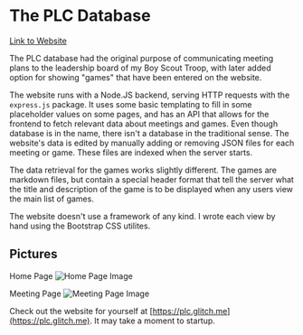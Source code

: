 # The PLC Database
[Link to Website](https://plc.glitch.me)

The PLC database had the original purpose of communicating meeting plans to the leadership board of my Boy Scout Troop, with later added option for showing "games" that have been entered on the website.

The website runs with a Node.JS backend, serving HTTP requests with the `express.js` package. It uses some basic templating to fill in some placeholder values on some pages, and has an API that allows for the frontend to fetch relevant data about meetings and games.
Even though database is in the name, there isn't a database in the traditional sense. The website's data is edited by manually adding or removing JSON files for each meeting or game. These files are indexed when the server starts.

The data retrieval for the games works slightly different. The games are markdown files, but contain a special header format that tell the server what the title and description of the game is to be displayed when any users view the main list of games.

The website doesn't use a framework of any kind. I wrote each view by hand using the Bootstrap CSS utilites.

## Pictures
Home Page
![Home Page Image](https://larryr1.github.io/projects/plc-database/homepage.png)

Meeting Page
![Meeting Page Image](https://larryr1.github.io/projects/plc-database/meeting_page.png)

Check out the website for yourself at [https://plc.glitch.me](https://plc.glitch.me). It may take a moment to startup.
